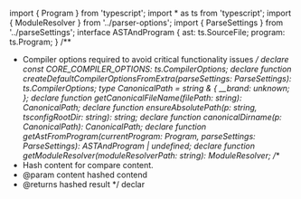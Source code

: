 import { Program } from 'typescript';
import * as ts from 'typescript';
import { ModuleResolver } from '../parser-options';
import { ParseSettings } from '../parseSettings';
interface ASTAndProgram {
    ast: ts.SourceFile;
    program: ts.Program;
}
/**
 * Compiler options required to avoid critical functionality issues
 */
declare const CORE_COMPILER_OPTIONS: ts.CompilerOptions;
declare function createDefaultCompilerOptionsFromExtra(parseSettings: ParseSettings): ts.CompilerOptions;
type CanonicalPath = string & {
    __brand: unknown;
};
declare function getCanonicalFileName(filePath: string): CanonicalPath;
declare function ensureAbsolutePath(p: string, tsconfigRootDir: string): string;
declare function canonicalDirname(p: CanonicalPath): CanonicalPath;
declare function getAstFromProgram(currentProgram: Program, parseSettings: ParseSettings): ASTAndProgram | undefined;
declare function getModuleResolver(moduleResolverPath: string): ModuleResolver;
/**
 * Hash content for compare content.
 * @param content hashed contend
 * @returns hashed result
 */
declar